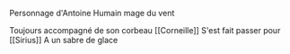 Personnage d'Antoine
Humain mage du vent

Toujours accompagné de son corbeau [[Corneille]]
S'est fait passer pour [[Sirius]]
A un sabre de glace